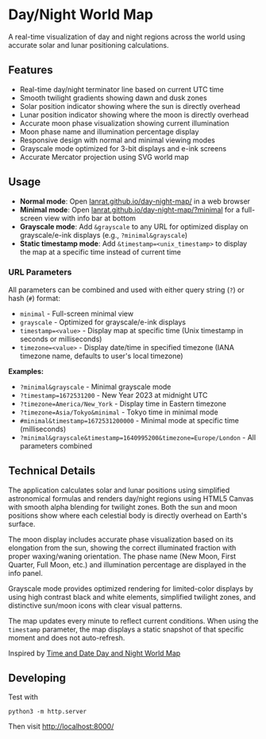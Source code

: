 
# Day/Night World Map

A real-time visualization of day and night regions across the world using accurate solar and lunar positioning calculations.

## Features

- Real-time day/night terminator line based on current UTC time
- Smooth twilight gradients showing dawn and dusk zones
- Solar position indicator showing where the sun is directly overhead
- Lunar position indicator showing where the moon is directly overhead
- Accurate moon phase visualization showing current illumination
- Moon phase name and illumination percentage display
- Responsive design with normal and minimal viewing modes
- Grayscale mode optimized for 3-bit displays and e-ink screens
- Accurate Mercator projection using SVG world map

## Usage

- **Normal mode**: Open [lanrat.github.io/day-night-map/](https://lanrat.github.io/day-night-map/) in a web browser
- **Minimal mode**: Open [lanrat.github.io/day-night-map/?minimal](https://lanrat.github.io/day-night-map/?minimal) for a full-screen view with info bar at bottom
- **Grayscale mode**: Add `&grayscale` to any URL for optimized display on grayscale/e-ink displays (e.g., `?minimal&grayscale`)
- **Static timestamp mode**: Add `&timestamp=<unix_timestamp>` to display the map at a specific time instead of current time

### URL Parameters

All parameters can be combined and used with either query string (`?`) or hash (`#`) format:

- `minimal` - Full-screen minimal view
- `grayscale` - Optimized for grayscale/e-ink displays  
- `timestamp=<value>` - Display map at specific time (Unix timestamp in seconds or milliseconds)
- `timezone=<value>` - Display date/time in specified timezone (IANA timezone name, defaults to user's local timezone)

**Examples:**
- `?minimal&grayscale` - Minimal grayscale mode
- `?timestamp=1672531200` - New Year 2023 at midnight UTC
- `?timezone=America/New_York` - Display time in Eastern timezone
- `?timezone=Asia/Tokyo&minimal` - Tokyo time in minimal mode
- `#minimal&timestamp=1672531200000` - Minimal mode at specific time (milliseconds)
- `?minimal&grayscale&timestamp=1640995200&timezone=Europe/London` - All parameters combined

## Technical Details

The application calculates solar and lunar positions using simplified astronomical formulas and renders day/night regions using HTML5 Canvas with smooth alpha blending for twilight zones. Both the sun and moon positions show where each celestial body is directly overhead on Earth's surface.

The moon display includes accurate phase visualization based on its elongation from the sun, showing the correct illuminated fraction with proper waxing/waning orientation. The phase name (New Moon, First Quarter, Full Moon, etc.) and illumination percentage are displayed in the info panel.

Grayscale mode provides optimized rendering for limited-color displays by using high contrast black and white elements, simplified twilight zones, and distinctive sun/moon icons with clear visual patterns.

The map updates every minute to reflect current conditions. When using the `timestamp` parameter, the map displays a static snapshot of that specific moment and does not auto-refresh.

Inspired by [Time and Date Day and Night World Map](https://www.timeanddate.com/worldclock/sunearth.html)

## Developing

Test with

```shell
python3 -m http.server
```

Then visit [http://localhost:8000/](http://localhost:8000/)
